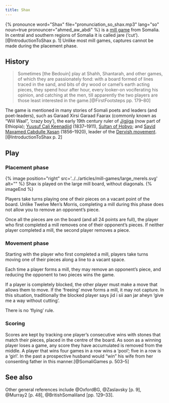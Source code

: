 ```yaml
---
title: Shax
---
```


{% pronounce word="Shax" file="pronunciation_so_shax.mp3" lang="so" noun=true
pronouncer="ahmed_aw_abdi" %} is a [mill game](/articles/mill-games/)
from Somalia. In central and southern regions of Somalia it is called <span
lang="so">jare</span> (‘cut’).[@IntroductionToShax p. 1] Unlike most mill games,
captures cannot be made during the placement phase.

<!-- excerpt -->

<!--
<blockquote class="twitter-tweet" data-lang="en"><p lang="en" dir="ltr"><a
href="https://twitter.com/hashtag/Shax?src=hash&amp;ref_src=twsrc%5Etfw">#Shax</a>
Somali traditional Board game on <a
href="https://twitter.com/hashtag/HIBF2017?src=hash&amp;ref_src=twsrc%5Etfw">#HIBF2017</a>
<a href="https://t.co/Zcf3S04xY2">pic.twitter.com/Zcf3S04xY2</a></p>&mdash;
🐪Tirsit Yetbarek (\@tirsity) <a
href="https://twitter.com/tirsity/status/890503033280507904?ref_src=twsrc%5Etfw">July
27, 2017</a></blockquote>
-->

## History

<blockquote class="blockquote epigraph">

Sometimes [the Bedouin] play at Shahh, Shantarah, and other games, of which they
are passionately fond: with a board formed of lines traced in the sand, and bits
of dry wood or camel’s earth acting pieces, they spend hour after hour, every
looker-on vociferating his opinion, and catching at the men, till apparently the
two players are those least interested in the game.[@FirstFootsteps pp. 179–80]

</blockquote>

The game is mentioned in many stories of Somali poets and leaders (and
poet-leaders), such as <Noun lang="so">Garaad Xirsi Garaad Faarax</Noun>
(commonly known as “<Noun lang="so">Wiil Waal</Noun>”, ‘crazy boy’), the early
19th century ruler of [<Noun
lang="so">Jigjiga</Noun>](https://en.wikipedia.org/wiki/Jijiga) (now part of
Ethiopia); [<Noun lang="so">Yuusuf Cali
Keenadiid</Noun>](https://en.wikipedia.org/wiki/Yusuf_Ali_Kenadid) (1837–1911),
[Sultan of Hobyo](https://en.wikipedia.org/wiki/Sultanate_of_Hobyo); and [<Noun
lang="so">Sayid Maxamed Cabdulle
Xasan</Noun>](https://en.wikipedia.org/wiki/Mohammed_Abdullah_Hassan)
(1856–1920), leader of the [Dervish
movement](https://en.wikipedia.org/wiki/Dervish_movement_(Somali)).[@IntroductionToShax
p. 2]

## Play

### Placement phase

{% image 
    position="right"
    src='../../articles/mill-games/large_merels.svg'
    alt="" %}
    <Noun lang="so">Shax</Noun> is played on the large mill board, without diagonals.
{% imageEnd %}

Players take turns playing one of their pieces on a vacant point of the board.
Unlike Twelve Men’s Morris, completing a mill during this phase does not allow
you to remove an opponent’s piece.

Once all the pieces are on the board (and all 24 points are full), the player
who first completed a mill removes one of their opponent’s pieces. If neither
player completed a mill, the second player removes a piece.

### Movement phase

Starting with the player who first completed a mill, players take turns moving
one of their pieces along a line to a vacant space.

Each time a player forms a mill, they may remove an opponent’s piece, and
reducing the opponent to two pieces wins the game.

If a player is completely blocked, the other player must make a move that allows
them to move. If the ‘freeing’ move forms a mill, it may not capture. In this
situation, traditionally the blocked player says <span lang="so">jid i sii aan
jar aheyn</span> ‘give me a way without cutting’.

There is no ‘flying’ rule.

### Scoring

Scores are kept by tracking one player’s consecutive wins with stones that match
their pieces, placed in the centre of the board. As soon as a winning player
loses a game, any score they have accumulated is removed from the middle. A
player that wins four games in a row wins a ‘pool’; five in a row is a ‘girl’.
In the past a prospective husband would “win” his wife from her consenting
father in this manner.[@SomaliGames p. 503–5]

## See also

Other general references include @OxfordBG, @Zaslavsky [p. 9], @Murray2 [p.
48], @BritishSomaliland [pp. 129–33].

